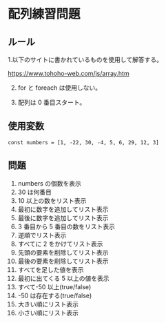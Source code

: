 # 配列練習問題

## ルール

1.以下のサイトに書かれているものを使用して解答する。

https://www.tohoho-web.com/js/array.htm

2. for と foreach は使用しない。

3. 配列は 0 番目スタート。

## 使用変数

`const numbers = [1, -22, 30, -4, 5, 6, 29, 12, 3]`

## 問題

1. numbers の個数を表示
2. 30 は何番目
3. 10 以上の数をリスト表示
4. 最初に数字を追加してリスト表示
5. 最後に数字を追加してリスト表示
6. 3 番目から 5 番目の数をリスト表示
7. 逆順でリスト表示
8. すべてに 2 をかけてリスト表示
9. 先頭の要素を削除してリスト表示
10. 最後の要素を削除してリスト表示
11. すべてを足した値を表示
12. 最初に出てくる 5 以上の値を表示
13. すべて-50 以上(true/false)
14. -50 は存在する(true/false)
15. 大きい順にリスト表示
16. 小さい順にリスト表示

